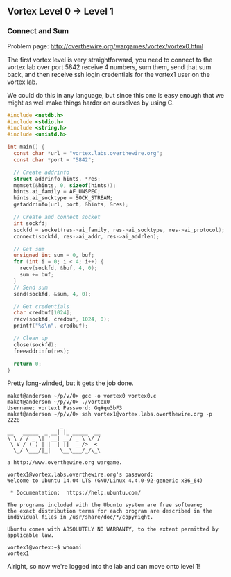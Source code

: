 ## Vortex Level 0 → Level 1
### Connect and Sum

Problem page: <http://overthewire.org/wargames/vortex/vortex0.html>

The first vortex level is very straightforward, you need to connect to the vortex lab over port 5842 receive 4 numbers, sum them, send that sum back, and then receive ssh login credentials for the vortex1 user on the vortex lab.

We could do this in any language, but since this one is easy enough that we might as well make things harder on ourselves by using C.

```C
#include <netdb.h>
#include <stdio.h>
#include <string.h>
#include <unistd.h>

int main() {
  const char *url = "vortex.labs.overthewire.org";
  const char *port = "5842";

  // Create addrinfo
  struct addrinfo hints, *res;
  memset(&hints, 0, sizeof(hints));
  hints.ai_family = AF_UNSPEC;
  hints.ai_socktype = SOCK_STREAM;
  getaddrinfo(url, port, &hints, &res);

  // Create and connect socket
  int sockfd;
  sockfd = socket(res->ai_family, res->ai_socktype, res->ai_protocol);
  connect(sockfd, res->ai_addr, res->ai_addrlen);

  // Get sum
  unsigned int sum = 0, buf;
  for (int i = 0; i < 4; i++) {
    recv(sockfd, &buf, 4, 0);
    sum += buf;
  }
  // Send sum
  send(sockfd, &sum, 4, 0);

  // Get credentials
  char credbuf[1024];
  recv(sockfd, credbuf, 1024, 0);
  printf("%s\n", credbuf);

  // Clean up
  close(sockfd);
  freeaddrinfo(res);

  return 0;
}
```

Pretty long-winded, but it gets the job done.

```console
maket@anderson ~/p/v/0> gcc -o vortex0 vortex0.c
maket@anderson ~/p/v/0> ./vortex0
Username: vortex1 Password: Gq#qu3bF3
maket@anderson ~/p/v/0> ssh vortex1@vortex.labs.overthewire.org -p 2228
                 _
__   _____  _ __| |_ _____  __
\ \ / / _ \| '__| __/ _ \ \/ /
 \ V / (_) | |  | ||  __/>  <
  \_/ \___/|_|   \__\___/_/\_\

a http://www.overthewire.org wargame.

vortex1@vortex.labs.overthewire.org's password:
Welcome to Ubuntu 14.04 LTS (GNU/Linux 4.4.0-92-generic x86_64)

 * Documentation:  https://help.ubuntu.com/

The programs included with the Ubuntu system are free software;
the exact distribution terms for each program are described in the
individual files in /usr/share/doc/*/copyright.

Ubuntu comes with ABSOLUTELY NO WARRANTY, to the extent permitted by
applicable law.

vortex1@vortex:~$ whoami
vortex1
```

Alright, so now we're logged into the lab and can move onto level 1!